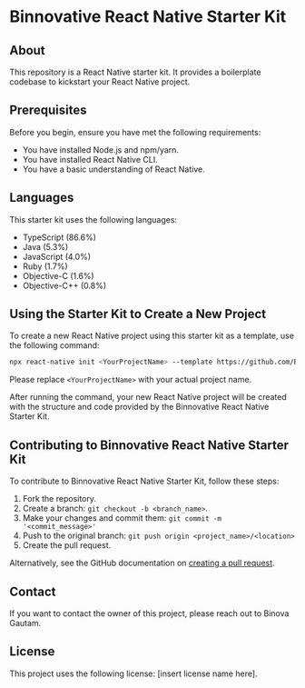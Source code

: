 

# Binnovative React Native Starter Kit

## About

This repository is a React Native starter kit. It provides a boilerplate codebase to kickstart your React Native project.

## Prerequisites

Before you begin, ensure you have met the following requirements:

- You have installed Node.js and npm/yarn.
- You have installed React Native CLI.
- You have a basic understanding of React Native.

## Languages

This starter kit uses the following languages:

- TypeScript (86.6%)
- Java (5.3%)
- JavaScript (4.0%)
- Ruby (1.7%)
- Objective-C (1.6%)
- Objective-C++ (0.8%)

## Using the Starter Kit to Create a New Project

To create a new React Native project using this starter kit as a template, use the following command:

```bash
npx react-native init <YourProjectName> --template https://github.com/BinovaGautam/binnovative-react-native-starter-kit
```

Please replace `<YourProjectName>` with your actual project name.

After running the command, your new React Native project will be created with the structure and code provided by the Binnovative React Native Starter Kit.

## Contributing to Binnovative React Native Starter Kit

To contribute to Binnovative React Native Starter Kit, follow these steps:

1. Fork the repository.
2. Create a branch: `git checkout -b <branch_name>`.
3. Make your changes and commit them: `git commit -m '<commit_message>'`
4. Push to the original branch: `git push origin <project_name>/<location>`
5. Create the pull request.

Alternatively, see the GitHub documentation on [creating a pull request](https://help.github.com/en/github/collaborating-with-issues-and-pull-requests/creating-a-pull-request).

## Contact

If you want to contact the owner of this project, please reach out to Binova Gautam.

## License

This project uses the following license: [insert license name here].
